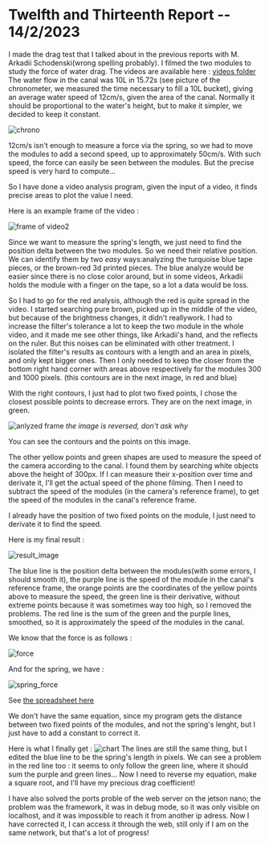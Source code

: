 # Twelfth and Thirteenth Report -- 14/2/2023


I made the drag test that I talked about in the previous reports with M. Arkadii Schodenski(wrong spelling probably).
I filmed the two modules to study the force of water drag.
The videos are available here : [videos folder](images_and_videos_for_reports/temp_fishe/new)
The water flow in the canal was 10L in 15.72s (see picture of the chronometer, we  measured the time necessary to fill a 10L bucket), giving an average water speed of 12cm/s, given the area of the canal.
Normally it should be proportional to  the water's height, but to make it simpler, we decided to keep it constant.

![chrono](images_and_videos_for_reports/temp_fishe/new/IMG_20230207_112148_920.jpg)

12cm/s isn't enough to measure a force via the spring, so we had to move the modules to add a second speed, up to approximately 50cm/s. With such speed, the force can easily be seen between the modules. But the precise speed is very hard to compute...

So I have done a video analysis program, given the input of a video, it finds precise areas to plot the value I need.

Here is an example frame of the video :

![frame of video2](images_and_videos_for_reports/img_proc_1.png)

Since we want to measure the spring's length, we just need to find the position delta between the two modules. So we need their relative position. We can identify them by two *easy* ways:analyzing the turquoise blue tape pieces, or the brown-red 3d printed pieces. The blue analyze would be easier since there is no close color around, but in some videos, Arkadii holds the module with a finger on the tape, so a lot a data would be loss.

So I had to go for the red analysis, although the red is quite spread in the video.
I started searching pure brown, picked up in the middle of the video, but because of the brightness changes, it didn't reallywork. I had to increase the filter's tolerance a lot to keep the two module in the whole video, and it made me see other things, like Arkadii's hand, and the reflects on the ruler. But this noises can be eliminated with other treatment. I isolated the filter's results as contours with a length and an area in pixels, and only kept bigger ones. Then I only needed to keep the closer from the bottom right hand corner with areas above respectively for the modules 300 and 1000 pixels. (this contours are in the next image, in red and blue)

With the right contours, I just had to plot two fixed points, I chose the closest possible points to decrease errors. They are on the next image, in green.

![anlyzed frame](images_and_videos_for_reports/img_proc_2.png)
*the image is reversed, don't ask why*

You can see the contours and the points on this image.

The other yellow points and green shapes are used to measure the speed of the camera according to the canal. I found them by searching white objects above the height of 300px. If I can measure their x-position over time and derivate it, I'll get the actual speed of the phone filming. Then I need to subtract the speed of the modules (in the camera's reference frame), to get the speed of the modules in the canal's reference frame.

I already have the position of two fixed points on the module, I just need to derivate it to find the speed.

Here is my final result : 

![result_image](images_and_videos_for_reports/img_proc_3.png)

The blue line is the position delta between the modules(with some errors, I should smooth it), the purple line is the speed of the module in the canal's reference frame, the orange points are the coordinates of the yellow points above to measure the speed, the green line is their derivative, without extreme points because it was sometimes way too high, so I removed the problems. The red line is the sum of the green and the purple lines, smoothed, so it is approximately the speed of the modules in the canal.

We know that the force is as follows : 

![force](images_and_videos_for_reports/force.png)


And for the spring, we have : 

![spring_force](images_and_videos_for_reports/ressort.png)

See [the spreadsheet here](/Models/ressort.ods)

We don't have the same equation, since my program gets the distance between two fixed points of the modules, and not the spring's lenght, but I just have to add a constant to correct it.

Here is what I finally get : 
![chart](images_and_videos_for_reports/chart.png)
The lines are still the same thing, but I edited the blue line to be the spring's length in pixels.
We can see a problem in the red line too : it seems to only follow the green line, where it should sum the purple and green lines...
Now I need to reverse my equation, make a square root, and I'll have my precious drag coefficient!

I have also solved the ports proble of the web server on the jetson nano; the problem was the framework, it was in debug mode, so it was only visible on localhost, and it was impossible to reach it from another ip adress. Now I have corrected it, I can access it through the web, still only if I am on the same network, but that's a lot of progress!

